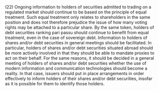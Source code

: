 (22) Ongoing information to holders of securities admitted to trading on a regulated market should continue to be based on the principle of equal treatment. Such equal treatment only relates to shareholders in the same position and does not therefore prejudice the issue of how many voting rights may be attached to a particular share. By the same token, holders of debt securities ranking pari passu should continue to benefit from equal treatment, even in the case of sovereign debt. Information to holders of shares and/or debt securities in general meetings should be facilitated. In particular, holders of shares and/or debt securities situated abroad should be more actively involved in that they should be able to mandate proxies to act on their behalf. For the same reasons, it should be decided in a general meeting of holders of shares and/or debt securities whether the use of modern information and communication technologies should become a reality. In that case, issuers should put in place arrangements in order effectively to inform holders of their shares and/or debt securities, insofar as it is possible for them to identify those holders.